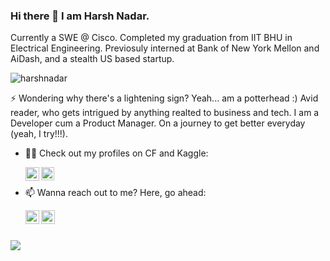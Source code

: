 ### Hi there 👋 I am Harsh Nadar.

Currently a SWE @ Cisco. Completed my graduation from IIT BHU in Electrical Engineering. Previosuly interned at Bank of New York Mellon and AiDash, and a stealth US based startup. 

<p align="left"> <img src="https://komarev.com/ghpvc/?username=harshnadar&label=Profile%20views&color=129e00&style=plastic" alt="harshnadar" /> </p>

⚡ Wondering why there's a lightening sign? Yeah... am a potterhead :) Avid reader, who gets intrigued by anything realted to business and tech. I am a Developer cum a Product Manager. On a journey to get better everyday (yeah, I try!!!).

- 👨‍💻 Check out my profiles on CF and Kaggle:

    [<img align="left" alt="Harsh | Codeforces" width="22px" src="https://art.npanuhin.me/SVG/Codeforces/Codeforces.colored.svg" />][Codeforces]
[<img align="left" alt="Harsh | Kaggle" width="21px" src="https://www.vectorlogo.zone/logos/kaggle/kaggle-icon.svg" />][Kaggle]

[Codeforces]: https://codeforces.com/profile/_idgaf_
[Kaggle]: https://www.kaggle.com/thanos239

<br/>

- 📫 Wanna reach out to me? Here, go ahead:  

    [<img align="left" alt="Harsh | LinkedIn" width="22px" src="https://cdn.worldvectorlogo.com/logos/linkedin-icon-2.svg" />][Linkedin]
[<img align="left" alt="Harsh | Gmail" width="22px" src="https://cdn.worldvectorlogo.com/logos/official-gmail-icon-2020-.svg" />][Gmail]

<!-- [website]: https://trunc8.github.io -->
[Linkedin]: https://www.linkedin.com/in/harsh-nadar-7b952216b/
[Gmail]: mailto:harshnadar.eee18@itbhu.ac.in

<br/>
<br/>

<p width="50%" align="left"> <!--style="max-width:500px;"-->
  <img src = "https://github-readme-stats.vercel.app/api?username=harshnadar&show_icons=true&theme=radical&line_height=27">
<!--   <img src = "https://github-readme-stats.vercel.app/api/top-langs/?username=liza23&hide=jupyter notebook,html&theme=tokyonight"> -->
</p>

<!--
**Liza23/Liza23** is a ✨ _special_ ✨ repository because its `README.md` (this file) appears on your GitHub profile.

Here are some ideas to get you started:

- 🔭 I’m currently working on ...
- 🌱 I’m currently learning ...
- 👯 I’m looking to collaborate on ...
- 🤔 I’m looking for help with ...
- 💬 Ask me about ...
- 📫 How to reach me: ...
- 😄 Pronouns: ...
- ⚡ Fun fact: ...
-->


<!--
**harshnadar/harshnadar** is a ✨ _special_ ✨ repository because its `README.md` (this file) appears on your GitHub profile.

Here are some ideas to get you started:

- 🔭 I’m currently working on ...
- 🌱 I’m currently learning ...
- 👯 I’m looking to collaborate on ...
- 🤔 I’m looking for help with ...
- 💬 Ask me about ...
- 📫 How to reach me: ...
- 😄 Pronouns: ...
- ⚡ Fun fact: ...
-->
